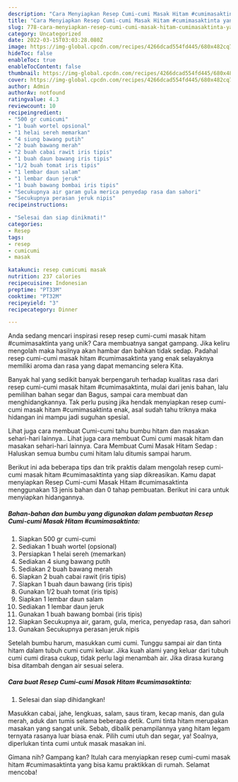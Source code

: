```yaml
---
description: "Cara Menyiapkan Resep Cumi-cumi Masak Hitam #cumimasaktinta yang Enak"
title: "Cara Menyiapkan Resep Cumi-cumi Masak Hitam #cumimasaktinta yang Enak"
slug: 778-cara-menyiapkan-resep-cumi-cumi-masak-hitam-cumimasaktinta-yang-enak
category: Uncategorized
date: 2022-03-15T03:03:28.080Z
image: https://img-global.cpcdn.com/recipes/4266dcad554fd445/680x482cq70/resep-cumi-cumi-masak-hitam-cumimasaktinta-foto-resep-utama.jpg
hideToc: false
enableToc: true
enableTocContent: false
thumbnail: https://img-global.cpcdn.com/recipes/4266dcad554fd445/680x482cq70/resep-cumi-cumi-masak-hitam-cumimasaktinta-foto-resep-utama.jpg
cover: https://img-global.cpcdn.com/recipes/4266dcad554fd445/680x482cq70/resep-cumi-cumi-masak-hitam-cumimasaktinta-foto-resep-utama.jpg
author: Admin
authorAv: notfound
ratingvalue: 4.3
reviewcount: 10
recipeingredient:
- "500 gr cumicumi"
- "1 buah wortel opsional"
- "1 helai sereh memarkan"
- "4 siung bawang putih"
- "2 buah bawang merah"
- "2 buah cabai rawit iris tipis"
- "1 buah daun bawang iris tipis"
- "1/2 buah tomat iris tipis"
- "1 lembar daun salam"
- "1 lembar daun jeruk"
- "1 buah bawang bombai iris tipis"
- "Secukupnya air garam gula merica penyedap rasa dan sahori"
- "Secukupnya perasan jeruk nipis"
recipeinstructions:

- "Selesai dan siap dinikmati!"
categories:
- Resep
tags:
- resep
- cumicumi
- masak

katakunci: resep cumicumi masak 
nutrition: 237 calories
recipecuisine: Indonesian
preptime: "PT33M"
cooktime: "PT32M"
recipeyield: "3"
recipecategory: Dinner

---
```





Anda sedang mencari inspirasi resep resep cumi-cumi masak hitam #cumimasaktinta yang unik? Cara membuatnya sangat gampang. Jika keliru mengolah maka hasilnya akan hambar dan bahkan tidak sedap. Padahal resep cumi-cumi masak hitam #cumimasaktinta yang enak selayaknya memiliki aroma dan rasa yang dapat memancing selera Kita.





Banyak hal yang sedikit banyak berpengaruh terhadap kualitas rasa dari resep cumi-cumi masak hitam #cumimasaktinta, mulai dari jenis bahan, lalu pemilihan bahan segar dan Bagus, sampai cara membuat dan menghidangkannya. Tak perlu pusing jika hendak menyiapkan resep cumi-cumi masak hitam #cumimasaktinta enak,      asal sudah tahu triknya maka hidangan ini mampu jadi suguhan spesial.














Lihat juga cara membuat Cumi-cumi tahu bumbu hitam dan masakan sehari-hari lainnya.. Lihat juga cara membuat Cumi cumi masak hitam dan masakan sehari-hari lainnya. Cara Membuat Cumi Masak Hitam Sedap : Haluskan semua bumbu cumi hitam lalu ditumis sampai harum.






Berikut ini ada beberapa tips dan trik praktis dalam mengolah resep cumi-cumi masak hitam #cumimasaktinta yang siap dikreasikan. Kamu dapat menyiapkan Resep Cumi-cumi Masak Hitam #cumimasaktinta menggunakan 13 jenis bahan dan 0 tahap pembuatan. Berikut ini cara untuk menyiapkan hidangannya.

<!--inarticleads1-->

##### Bahan-bahan dan bumbu yang digunakan dalam pembuatan Resep Cumi-cumi Masak Hitam #cumimasaktinta:

1. Siapkan 500 gr cumi-cumi
1. Sediakan 1 buah wortel (opsional)
1. Persiapkan 1 helai sereh (memarkan)
1. Sediakan 4 siung bawang putih
1. Sediakan 2 buah bawang merah
1. Siapkan 2 buah cabai rawit (iris tipis)
1. Siapkan 1 buah daun bawang (iris tipis)
1. Gunakan 1/2 buah tomat (iris tipis)
1. Siapkan 1 lembar daun salam
1. Sediakan 1 lembar daun jeruk
1. Gunakan 1 buah bawang bombai (iris tipis)
1. Siapkan Secukupnya air, garam, gula, merica, penyedap rasa, dan sahori
1. Gunakan Secukupnya perasan jeruk nipis


Setelah bumbu harum, masukkan cumi cumi. Tunggu sampai air dan tinta hitam dalam tubuh cumi cumi keluar. Jika kuah alami yang keluar dari tubuh cumi cumi dirasa cukup, tidak perlu lagi menambah air. Jika dirasa kurang bisa ditambah dengan air sesuai selera. 

<!--inarticleads2-->

##### Cara buat Resep Cumi-cumi Masak Hitam #cumimasaktinta:


1. Selesai dan siap dihidangkan!

Masukkan cabai, jahe, lengkuas, salam, saus tiram, kecap manis, dan gula merah, aduk dan tumis selama beberapa detik. Cumi tinta hitam merupakan masakan yang sangat unik. Sebab, dibalik penampilannya yang hitam legam ternyata rasanya luar biasa enak. Pilih cumi utuh dan segar, ya! Soalnya, diperlukan tinta cumi untuk masak masakan ini. 

Gimana nih? Gampang kan? Itulah cara menyiapkan resep cumi-cumi masak hitam #cumimasaktinta yang bisa kamu praktikkan di rumah. Selamat mencoba!
